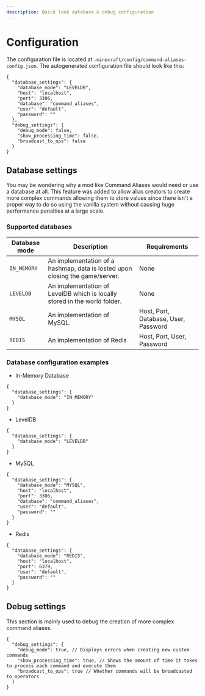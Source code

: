 ```yaml
---
description: Quick look database & debug configuration
---
```


# Configuration

The configuration file is located at `.minecraft/config/command-aliases-config.json`. The autogenerated configuration file should look like this:

```json5
{
  "database_settings": {
    "database_mode": "LEVELDB",
    "host": "localhost",
    "port": 3306,
    "database": "command_aliases",
    "user": "default",
    "password": ""
  },
  "debug_settings": {
    "debug_mode": false,
    "show_processing_time": false,
    "broadcast_to_ops": false
  }
}
```

## Database settings

You may be wondering why a mod like Command Aliases would need or use a database at all. This feature was added to allow alias creators to create more complex commands allowing them to store values since there isn't a proper way to do so using the vanilla system without causing huge performance penalties at a large scale.

### Supported databases

| Database mode | Description                                                                  | Requirements                         |
| ------------- | ---------------------------------------------------------------------------- | ------------------------------------ |
| `IN_MEMORY`   | An implementation of a hashmap, data is losted upon closing the game/server. | None                                 |
| `LEVELDB`     | An implementation of LevelDB which is locally stored in the world folder.    | None                                 |
| `MYSQL`       | An implementation of MySQL.                                                  | Host, Port, Database, User, Password |
| `REDIS`       | An implementation of Redis                                                   | Host, Port, User, Password           |

### Database configuration examples

* In-Memory Database

```json5
{
  "database_settings": {
    "database_mode": "IN_MEMORY"
  }
}
```

* LevelDB

```json5
{
  "database_settings": {
    "database_mode": "LEVELDB"
  }
}
```

* MySQL

```json5
{
  "database_settings": {
    "database_mode": "MYSQL",
    "host": "localhost",
    "port": 3306,
    "database": "command_aliases",
    "user": "default",
    "password": ""
  }
}
```

* Redis

```json5
{
  "database_settings": {
    "database_mode": "REDIS",
    "host": "localhost",
    "port": 6379,
    "user": "default",
    "password": ""
  }
}
```

## Debug settings

This section is mainly used to debug the creation of more complex command aliases.

```json5
{
  "debug_settings": {
    "debug_mode": true, // Displays errors when creating new custom commands
    "show_processing_time": true, // Shows the amount of time it takes to process each command and execute them
    "broadcast_to_ops": true // Whether commands will be broadcasted to operators
  }
}
```
